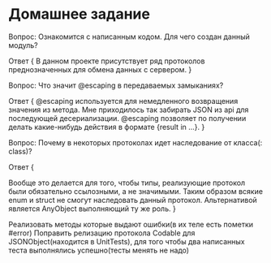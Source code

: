 #  Домашнее задание

Вопрос: Ознакомится с написанным кодом. Для чего создан данный модуль?

Ответ {
В данном проекте присутствует ряд протоколов преднозначенных для обмена данных с сервером.
}

Вопрос: Что значит @escaping в передаваемых замыканиях? 

Ответ {
@escaping используется для немедленного возвращения значения из метода.
Мне приходилось так забирать JSON из api для последующей десериализации.
@escaping позволяет по получении делать какие-нибудь действия в формате {result in ...}.
}

Вопрос: Почему в некоторых протоколах идет наследование от класса(: class)?

Ответ {

Вообще это делается для того, чтобы типы, реализующие протокол были обязательно ссылозными,
а не значимыми. Таким образом всякие enum и struct не смогут наследовать данный протокол.
Альтернативой является AnyObject выполняющий ту же роль.
}

Реализовать методы которые выдают ошибки(в их теле есть пометки #error)
Поправить релизацию протокола Codable для JSONObject(находится в UnitTests), для того чтобы два написанных теста выполнялись успешно(тесты менять не надо)
